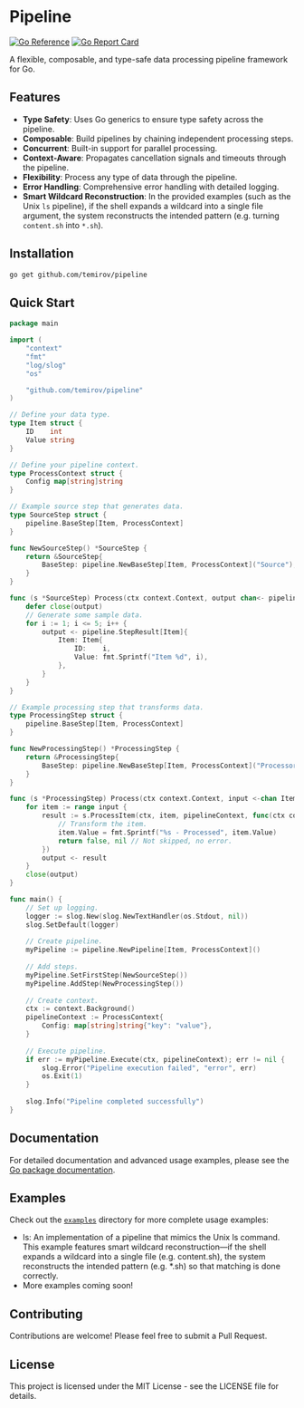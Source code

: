 # Pipeline

[![Go Reference](https://pkg.go.dev/badge/github.com/temirov/pipeline.svg)](https://pkg.go.dev/github.com/temirov/pipeline)
[![Go Report Card](https://goreportcard.com/badge/github.com/temirov/pipeline)](https://goreportcard.com/report/github.com/temirov/pipeline)

A flexible, composable, and type-safe data processing pipeline framework for Go.

## Features

- **Type Safety**: Uses Go generics to ensure type safety across the pipeline.
- **Composable**: Build pipelines by chaining independent processing steps.
- **Concurrent**: Built-in support for parallel processing.
- **Context-Aware**: Propagates cancellation signals and timeouts through the pipeline.
- **Flexibility**: Process any type of data through the pipeline.
- **Error Handling**: Comprehensive error handling with detailed logging.
- **Smart Wildcard Reconstruction**: In the provided examples (such as the Unix `ls` pipeline), if the shell expands a wildcard into a single file argument, the system reconstructs the intended pattern (e.g. turning `content.sh` into `*.sh`).

## Installation

```bash
go get github.com/temirov/pipeline
```

## Quick Start

```go
package main

import (
	"context"
	"fmt"
	"log/slog"
	"os"

	"github.com/temirov/pipeline"
)

// Define your data type.
type Item struct {
	ID    int
	Value string
}

// Define your pipeline context.
type ProcessContext struct {
	Config map[string]string
}

// Example source step that generates data.
type SourceStep struct {
	pipeline.BaseStep[Item, ProcessContext]
}

func NewSourceStep() *SourceStep {
	return &SourceStep{
		BaseStep: pipeline.NewBaseStep[Item, ProcessContext]("Source"),
	}
}

func (s *SourceStep) Process(ctx context.Context, output chan<- pipeline.StepResult[Item], pipelineContext ProcessContext) {
	defer close(output)
	// Generate some sample data.
	for i := 1; i <= 5; i++ {
		output <- pipeline.StepResult[Item]{
			Item: Item{
				ID:    i,
				Value: fmt.Sprintf("Item %d", i),
			},
		}
	}
}

// Example processing step that transforms data.
type ProcessingStep struct {
	pipeline.BaseStep[Item, ProcessContext]
}

func NewProcessingStep() *ProcessingStep {
	return &ProcessingStep{
		BaseStep: pipeline.NewBaseStep[Item, ProcessContext]("Processor"),
	}
}

func (s *ProcessingStep) Process(ctx context.Context, input <-chan Item, output chan<- pipeline.StepResult[Item], pipelineContext ProcessContext) {
	for item := range input {
		result := s.ProcessItem(ctx, item, pipelineContext, func(ctx context.Context, item Item, pipelineContext ProcessContext) (bool, error) {
			// Transform the item.
			item.Value = fmt.Sprintf("%s - Processed", item.Value)
			return false, nil // Not skipped, no error.
		})
		output <- result
	}
	close(output)
}

func main() {
	// Set up logging.
	logger := slog.New(slog.NewTextHandler(os.Stdout, nil))
	slog.SetDefault(logger)
	
	// Create pipeline.
	myPipeline := pipeline.NewPipeline[Item, ProcessContext]()
	
	// Add steps.
	myPipeline.SetFirstStep(NewSourceStep())
	myPipeline.AddStep(NewProcessingStep())
	
	// Create context.
	ctx := context.Background()
	pipelineContext := ProcessContext{
		Config: map[string]string{"key": "value"},
	}
	
	// Execute pipeline.
	if err := myPipeline.Execute(ctx, pipelineContext); err != nil {
		slog.Error("Pipeline execution failed", "error", err)
		os.Exit(1)
	}
	
	slog.Info("Pipeline completed successfully")
}
```

## Documentation

For detailed documentation and advanced usage examples, please see the [Go package documentation](https://pkg.go.dev/github.com/temirov/pipeline).

## Examples

Check out the [`examples`](examples) directory for more complete usage examples:

- ls: An implementation of a pipeline that mimics the Unix ls command. This example features smart wildcard reconstruction—if the shell expands a wildcard into a single file (e.g. content.sh), the system reconstructs the intended pattern (e.g. *.sh) so that matching is done correctly.
- More examples coming soon!

## Contributing

Contributions are welcome! Please feel free to submit a Pull Request.

## License

This project is licensed under the MIT License - see the LICENSE file for details. 